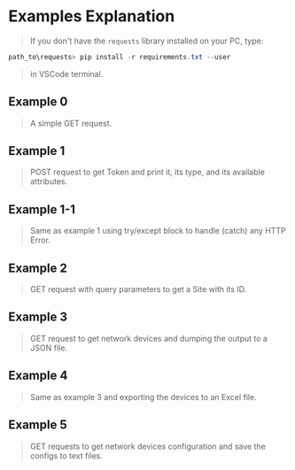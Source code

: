# Examples Explanation

> If you don't have the `requests` library installed on your PC, type:

```powershell
path_to\requests> pip install -r requirements.txt --user
```

> in VSCode terminal.

## Example 0

> A simple GET request.

## Example 1

> POST request to get Token and print it, its type, and its available attributes.

## Example 1-1

> Same as example 1 using try/except block to handle (catch) any HTTP Error.

## Example 2

> GET request with query parameters to get a Site with its ID.

## Example 3

> GET request to get network devices and dumping the output to a JSON file.

## Example 4

> Same as example 3 and exporting the devices to an Excel file.

## Example 5

> GET requests to get network devices configuration and save the configs to text files.

